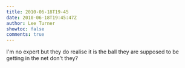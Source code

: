 ```yaml
---
title: 2010-06-18T19-45
date: 2010-06-18T19:45:47Z
author: Lee Turner
showtoc: false
comments: true
---
```


I'm no expert but they do realise it is the ball they are supposed to be getting in the net don't they?

